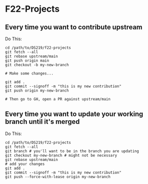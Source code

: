 # F22-Projects


## Every time you want to contribute upstream

Do This:

```shell
cd /path/to/DS219/f22-projects
git fetch --all
git rebase upstream/main
git push origin main
git checkout -b my-new-branch

# Make some changes...

git add .
git commit --signoff -m "this is my new contribution"
git push origin my-new-branch

# Then go to GH, open a PR against upstream/main
```
## Every time you want to update your working branch until it's merged

Do This:

```shell
cd /path/to/DS219/f22-projects
git fetch --all
git branch # you'll want to be in the branch you are updating
git checkout my-new-branch # might not be necessary
git rebase upstream/main
# add your changes
git add .
git commit --signoff -m "this is my new contribution"
git push --force-with-lease origin my-new-branch
```
